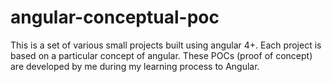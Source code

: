 # angular-conceptual-poc
This is a set of various small projects built using angular 4+. Each project is based on a particular concept of angular.
These POCs (proof of concept) are developed by me during my learning process to Angular.
